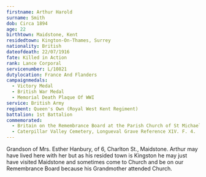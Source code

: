 ```yaml
---
firstname: Arthur Harold
surname: Smith
dob: Circa 1894
age: 22
birthtown: Maidstone, Kent
residedtown: Kington-On-Thames, Surrey
nationality: British
dateofdeath: 22/07/1916
fate: Killed in Action
rank: Lance Corporal
servicenumber: L/10821
dutylocation: France And Flanders
campaignmedals:
  - Victory Medal
  - British War Medal
  - Memorial Death Plaque Of WWI
service: British Army
regiment: Queen's Own (Royal West Kent Regiment)
battalion: 1st Battalion 
commemorated:
  - Britain on the Remembrance Board at the Parish Church of St Michael & All Angels, Maidstone
  - Caterpillar Valley Cemetery, Longueval Grave Reference X1V. F. 4.
---
```

Grandson of Mrs. Esther Hanbury, of 6, Charlton St., Maidstone. Arthur may have lived here with her but as his resided town is Kingston he may just have visited Maidstone and sometimes come to Church and be on our Remembrance Board because his Grandmother attended Church.


